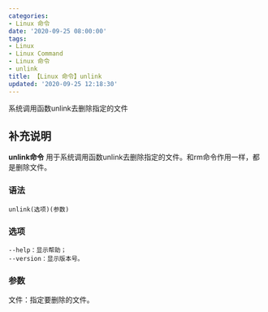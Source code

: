 ```yaml
---
categories:
- Linux 命令
date: '2020-09-25 08:00:00'
tags:
- Linux
- Linux Command
- Linux 命令
- unlink
title: 【Linux 命令】unlink
updated: '2020-09-25 12:18:30'
---
```


系统调用函数unlink去删除指定的文件

## 补充说明

**unlink命令** 用于系统调用函数unlink去删除指定的文件。和rm命令作用一样，都是删除文件。

###  语法

```shell
unlink(选项)(参数)
```

###  选项

```shell
--help：显示帮助；
--version：显示版本号。
```

###  参数

文件：指定要删除的文件。


